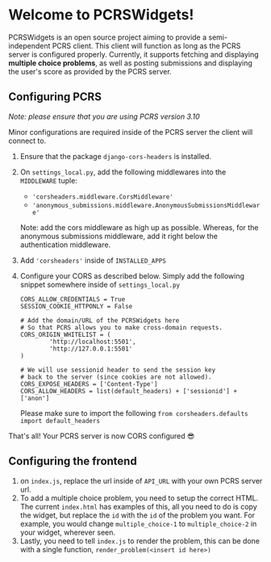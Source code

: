 # Welcome to PCRSWidgets!

PCRSWidgets is an open source project aiming to provide a semi-independent PCRS client. This client will function as long as the PCRS server is configured properly. Currently, it supports fetching and displaying <b>multiple choice problems</b>, as well as posting submissions and displaying the user's score as provided by the PCRS server. 


## Configuring PCRS
*Note: please ensure that you are using PCRS version 3.10*

Minor configurations are required inside of the PCRS server the client will connect to. 

1. Ensure that the package `django-cors-headers` is installed. 

2. On `settings_local.py`, add the following middlewares into the `MIDDLEWARE` tuple: 
	 - `'corsheaders.middleware.CorsMiddleware'`		
	- `'anonymous_submissions.middleware.AnonymousSubmissionsMiddleware'`

	Note: add the cors middleware as high up as possible. Whereas, for the anonymous submissions middleware, add it right below the authentication middleware. 
 3. Add `'corsheaders'` inside of `INSTALLED_APPS`
4. Configure your CORS as described below. Simply add the following snippet somewhere inside of `settings_local.py`
	```
	CORS_ALLOW_CREDENTIALS = True
	SESSION_COOKIE_HTTPONLY = False

	# Add the domain/URL of the PCRSWidgets here
	# So that PCRS allows you to make cross-domain requests.
	CORS_ORIGIN_WHITELIST = ( 
			'http://localhost:5501', 
			'http://127.0.0.1:5501' 
	)

	# We will use sessionid header to send the session key
	# back to the server (since cookies are not allowed). 
	CORS_EXPOSE_HEADERS = ['Content-Type']
	CORS_ALLOW_HEADERS = list(default_headers) + ['sessionid'] + ['anon']

	```
	
	Please make sure to import the following `from corsheaders.defaults import default_headers`
	


That's all! Your PCRS server is now CORS configured :sunglasses:


## Configuring the frontend
1. on `index.js`, replace the url inside of `API_URL` with your own PCRS server url. 
2. To add a multiple choice problem, you need to setup the correct HTML. The current `index.html` has examples of this, all you need to do is copy the widget, but replace the `id` with the `id` of the problem you want. For example, you would change `multiple_choice-1` to `multiple_choice-2` in your widget, wherever seen. 
3. Lastly, you need to tell `index.js` to render the problem, this can be done with a single function, `render_problem(<insert id here>)`
